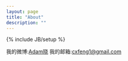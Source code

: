 ```yaml
---
layout: page
title: "About"
description: ""
---
```

{% include JB/setup %}

我的微博:[Adam晓](http://weibo.com/619719222)
我的邮箱:cxfeng1@gmail.com
